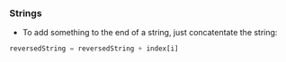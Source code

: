 ### Strings 

- To add something to the end of a string, just concatentate the string:

```js
reversedString = reversedString + index[i]
```